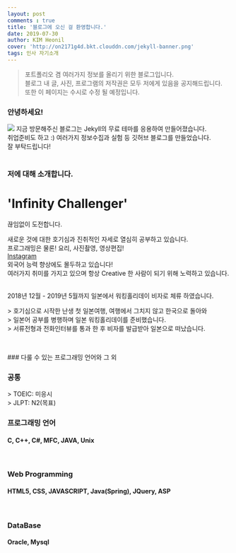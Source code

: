 ```yaml
---
layout: post
comments : true
title: '블로그에 오신 걸 환영합니다.'
date: 2019-07-30
author: KIM Heonil
cover: 'http://on2171g4d.bkt.clouddn.com/jekyll-banner.png'
tags: 인사 자기소개
---
```


> 포트폴리오 겸 여러가지 정보를 올리기 위한 블로그입니다.<br>
> 블로그 내 글, 사진, 프로그램의 저작권은 모두 저에게 있음을 공지해드립니다.<br>
> 또한 이 페이지는 수시로 수정 될 예정입니다.<br>
<p></p>

### 안녕하세요!
<img src="https://data.silhouette-ac.com/data/thumbnails/b1/b11b05b7744c7335e752366d1dcd71c8_t.jpeg">
지금 방문해주신 블로그는 Jekyll의 무료 테마를 응용하여 만들어졌습니다.<br>
취업준비도 하고 :) 여러가지 정보수집과 실험 등 깃허브 블로그를 만들었습니다.<br>
잘 부탁드립니다!
<br><br>

### 저에 대해 소개합니다.
<h1>'Infinity Challenger'</h1>
<p>끊임없이 도전합니다.</p>
새로운 것에 대한 호기심과 진취적인 자세로 열심히 공부하고 있습니다.<br>
프로그래밍은 물론! 요리, 사진촬영, 영상편집! <br>
<a href="https://www.instagram.com/he0nil" target="_blank">Instagram</a><br>
외국어 능력 향상에도 몰두하고 있습니다! <br>
여러가지 취미를 가지고 있으며 항상 Creative 한 사람이 되기 위해 노력하고 있습니다.<br>
<br>

<p>2018년 12월 - 2019년 5월까지 일본에서 워킹홀리데이 비자로 체류 하였습니다. </p>
> 호기심으로 시작한 난생 첫 일본여행, 여행에서 그치지 않고 한국으로 돌아와<br>
> 일본어 공부를 병행하며 일본 워킹홀리데이를 준비했습니다.<br>
> 서류전형과 전화인터뷰를 통과 한 후 비자를 발급받아 일본으로 떠났습니다.<br>
<p><br></p>
<!--
### Introduce My self
<iframe width="100%" height="385" src="https://www.youtube.com/embed/gJ3VoJblZ2w" frameborder="0" allow="accelerometer; autoplay; encrypted-media; gyroscope; picture-in-picture" allowfullscreen></iframe>
> 전공교양 중 멀티미디어 저작도구에 관한 과목 수강 시 제작한 자기소개 동영상입니다.
<p><br></p>
-->
### 다룰 수 있는 프로그래밍 언어와 그 외
<h3>공통</h3>
> TOEIC: 미응시 <br>
> JLPT: N2(목표)


<br>
<h3>프로그래밍 언어</h3>
<p><h4>C, C++, C#, MFC, JAVA, Unix </h4></p><br>

<h3>Web Programming</h3>
<p><h4>HTML5, CSS, JAVASCRIPT, Java(Spring), JQuery, ASP</h4></p><br>

<h3>DataBase</h3>
<p><h4>Oracle, Mysql</h4></p>

<br><br>
